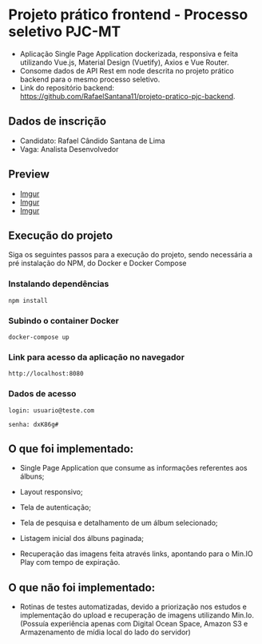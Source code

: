 # Projeto prático frontend - Processo seletivo PJC-MT
- Aplicação Single Page Application dockerizada, responsiva e feita utilizando Vue.js, Material Design (Vuetify), Axios e Vue Router.
- Consome dados de API Rest em node descrita no projeto prático backend para o mesmo processo seletivo.
- Link do repositório backend: https://github.com/RafaelSantana11/projeto-pratico-pjc-backend.

## Dados de inscrição
- Candidato: Rafael Cândido Santana de Lima
- Vaga: Analista Desenvolvedor

## Preview
- [Imgur](https://i.imgur.com/Tpne0Gd.png)
- [Imgur](https://i.imgur.com/2CvnZyh.png)
- [Imgur](https://i.imgur.com/cVAffxv.png)

## Execução do projeto
Siga os seguintes passos para a execução do projeto, sendo necessária a pré instalação do NPM, do Docker e Docker Compose

### Instalando dependências
```
npm install
```
### Subindo o container Docker
```
docker-compose up
```
### Link para acesso da aplicação no navegador
```
http://localhost:8080
```
### Dados de acesso
```
login: usuario@teste.com
```
```
senha: dxK86g#
```

## O que foi implementado:

* Single Page Application que consume as informações referentes aos álbuns;

* Layout responsivo;

* Tela de autenticação; 

* Tela de pesquisa e detalhamento de um álbum selecionado;

* Listagem inicial dos álbuns paginada;

* Recuperação das imagens feita através links, apontando para o Min.IO Play com tempo de expiração.

## O que não foi implementado:

* Rotinas de testes automatizadas, devido a priorização nos estudos e implementação do upload e recuperação de imagens utilizando Min.Io. (Possuía experiência apenas com Digital Ocean Space, Amazon S3 e Armazenamento de mídia local do lado do servidor)